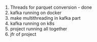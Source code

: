 1. Threads for parquet conversion - done
2. kafka running on docker
3. make multithreading in kafka part 
4. kafka running on k8s
5. project running all together 
6. jfr of project